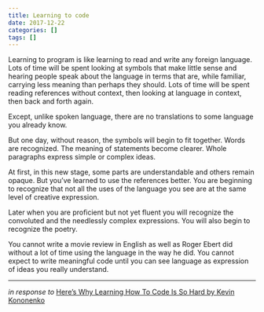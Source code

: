 ```yaml
---
title: Learning to code
date: 2017-12-22
categories: []
tags: []
---
```


Learning to program is like learning to read and write any foreign language. Lots of time will be spent looking at symbols that make little sense and hearing people speak about the language in terms that are, while familiar, carrying less meaning than perhaps they should. Lots of time will be spent reading references without context, then looking at language in context, then back and forth again.

Except, unlike spoken language, there are no translations to some language you already know.

But one day, without reason, the symbols will begin to fit together. Words are recognized. The meaning of statements become clearer. Whole paragraphs express simple or complex ideas.

At first, in this new stage, some parts are understandable and others remain opaque. But you’ve learned to use the references better. You are beginning to recognize that not all the uses of the language you see are at the same level of creative expression.

Later when you are proficient but not yet fluent you will recognize the convoluted and the needlessly complex expressions. You will also begin to recognize the poetry.

You cannot write a movie review in English as well as Roger Ebert did without a lot of time using the language in the way he did. You cannot expect to write meaningful code until you can see language as expression of ideas you really understand.

---

_in response to_ [Here’s Why Learning How To Code Is So Hard by Kevin Kononenko][1]

[1]: https://medium.com/the-mission/heres-why-learning-how-to-code-is-so-hard-and-what-to-do-about-it-3d6fda152409

